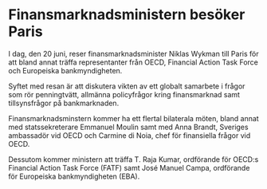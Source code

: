 # Finansmarknadsministern besöker Paris

I dag, den 20 juni, reser finansmarknadsminister Niklas Wykman till Paris för att bland annat träffa representanter från OECD, Financial Action Task Force och Europeiska bankmyndigheten.

Syftet med resan är att diskutera vikten av ett globalt samarbete i frågor som rör penningtvätt, allmänna policyfrågor kring finansmarknad samt tillsynsfrågor på bankmarknaden.

Finansmarknadsminstern kommer ha ett flertal bilaterala möten, bland annat med statssekreterare Emmanuel Moulin samt med Anna Brandt, Sveriges ambassadör vid OECD och Carmine di Noia, chef för finansiella frågor vid OECD.

Dessutom kommer ministern att träffa T. Raja Kumar, ordförande för OECD:s Financial Action Task Force (FATF) samt José Manuel Campa, ordförande för Europeiska bankmyndigheten (EBA).
